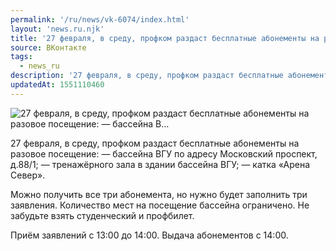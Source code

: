 ```yaml
---
permalink: '/ru/news/vk-6074/index.html'
layout: 'news.ru.njk'
title: '27 февраля, в среду, профком раздаст бесплатные абонементы на разовое посещение:   — бассейна В…'
source: ВКонтакте
tags:
  - news_ru
description: '27 февраля, в среду, профком раздаст бесплатные абонементы на разовое посещение:   — бассейна В…'
updatedAt: 1551110460
---
```

![27 февраля, в среду, профком раздаст бесплатные абонементы на разовое посещение:   — бассейна В…](https://sun9-25.userapi.com/impf/c852224/v852224326/bb2b9/SNb2g0SrWro.jpg?size=1280x841&quality=96&sign=4e0d362a95d9772a59db83930df60764&c_uniq_tag=Xnt9eepx8nJay0MIfWwNYzzRH-8k6yblulkQ7alOaWA&type=album)

27 февраля, в среду, профком раздаст бесплатные абонементы на разовое посещение:
— бассейна ВГУ по адресу Московский проспект, д.88/1;
— тренажёрного зала в здании бассейна ВГУ;
— катка «Арена Север».

Можно получить все три абонемента, но нужно будет заполнить три заявления. Количество мест на посещение бассейна ограничено. Не забудьте взять студенческий и профбилет.

Приём заявлений с 13:00 до 14:00.
Выдача абонементов с 14:00.

